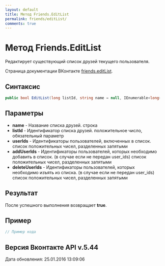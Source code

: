 ```yaml
---
layout: default
title: Метод Friends.EditList
permalink: friends/editList/
comments: true
---
```

# Метод Friends.EditList
Редактирует существующий список друзей текущего пользователя.

Страница документации ВКонтакте [friends.editList](https://vk.com/dev/friends.editList).
## Синтаксис
``` csharp
public bool EditList(long listId, string name = null, IEnumerable<long> userIds = null, IEnumerable<long> addUserIds = null, IEnumerable<long> deleteUserIds = null)
```

## Параметры
+ **name** - Название списка друзей. строка
+ **listId** - Идентификатор списка друзей. положительное число, обязательный параметр
+ **userIds** - Идентификаторы пользователей, включенных в список. список положительных чисел, разделенных запятыми
+ **addUserIds** - Идентификаторы пользователей, которых необходимо добавить в список. (в случае если не передан user_ids) список положительных чисел, разделенных запятыми
+ **deleteUserIds** - Идентификаторы пользователей, которых необходимо изъять из списка. (в случае если не передан user_ids) список положительных чисел, разделенных запятыми

## Результат
После успешного выполнения возвращает **true**.

## Пример
``` csharp
// Пример кода
```

## Версия Вконтакте API v.5.44
Дата обновления: 25.01.2016 13:09:06
